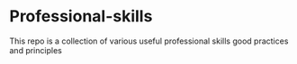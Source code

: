 # Professional-skills
This repo is a collection of various useful professional skills good practices and principles
